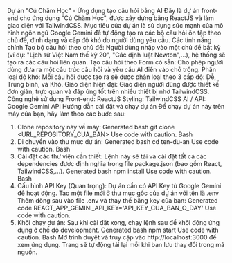 Dự án "Cú Chăm Học" - Ứng dụng tạo câu hỏi bằng AI
Đây là dự án front-end cho ứng dụng "Cú Chăm Học", được xây dựng bằng ReactJS và làm giao diện với TailwindCSS.
Mục tiêu của dự án là sử dụng sức mạnh của mô hình ngôn ngữ Google Gemini để tự động tạo ra các bộ câu hỏi ôn tập theo chủ đề, định dạng và cấp độ khó do người dùng yêu cầu.
Các tính năng chính
Tạo bộ câu hỏi theo chủ đề: Người dùng nhập vào một chủ đề bất kỳ (ví dụ: "Lịch sử Việt Nam thế kỷ 20", "Các định luật Newton",...), hệ thống sẽ tạo ra các câu hỏi liên quan.
Tạo câu hỏi theo Form có sẵn: Cho phép người dùng đưa ra một cấu trúc câu hỏi và yêu cầu AI điền vào chỗ trống.
Phân loại độ khó: Mỗi câu hỏi được tạo ra sẽ được phân loại theo 3 cấp độ: Dễ, Trung bình, và Khó.
Giao diện hiện đại: Giao diện người dùng được thiết kế đơn giản, trực quan và đáp ứng tốt trên nhiều thiết bị nhờ TailwindCSS.
Công nghệ sử dụng
Front-end: ReactJS
Styling: TailwindCSS
AI / API: Google Gemini API
Hướng dẫn cài đặt và chạy dự án
Để chạy dự án này trên máy của bạn, hãy làm theo các bước sau:
1. Clone repository này về máy:
Generated bash
git clone <URL_REPOSITORY_CUA_BAN>
Use code with caution.
Bash
2. Di chuyển vào thư mục dự án:
Generated bash
cd ten-du-an
Use code with caution.
Bash
3. Cài đặt các thư viện cần thiết:
Lệnh này sẽ tải và cài đặt tất cả các dependencies được định nghĩa trong file package.json (bao gồm React, TailwindCSS,...).
Generated bash
npm install
Use code with caution.
Bash
4. Cấu hình API Key (Quan trọng):
Dự án cần có API Key từ Google Gemini để hoạt động.
Tạo một file mới ở thư mục gốc của dự án với tên là .env
Thêm dòng sau vào file .env và thay thế bằng key của bạn:
Generated code
REACT_APP_GEMINI_API_KEY='API_KEY_CUA_BAN_O_DAY'
Use code with caution.
5. Khởi chạy dự án:
Sau khi cài đặt xong, chạy lệnh sau để khởi động ứng dụng ở chế độ development.
Generated bash
npm start
Use code with caution.
Bash
Mở trình duyệt và truy cập vào http://localhost:3000 để xem ứng dụng. Trang sẽ tự động tải lại mỗi khi bạn lưu thay đổi trong mã nguồn.

